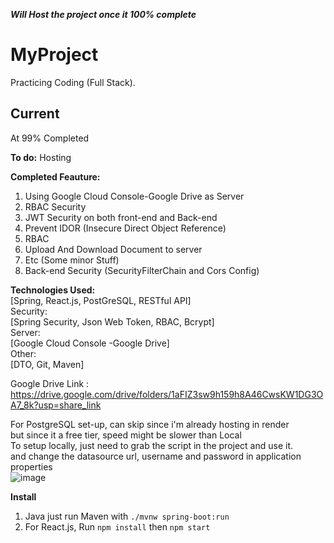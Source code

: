 ***Will Host the project once it 100% complete***  

# MyProject
 Practicing Coding (Full Stack).


Current  
---------------------------------------------------------  
At 99% Completed  


**To do:**
Hosting   

**Completed Feauture:**  
1. Using Google Cloud Console-Google Drive as Server  
2. RBAC Security
3. JWT Security on both front-end and Back-end
4. Prevent IDOR (Insecure Direct Object Reference)
5. RBAC
6. Upload And Download Document to server
7. Etc (Some minor Stuff)    
8. Back-end Security (SecurityFilterChain and Cors Config)   


**Technologies Used:**  
[Spring, React.js, PostGreSQL, RESTful API]  
Security:  
[Spring Security, Json Web Token, RBAC, Bcrypt]  
Server:  
[Google Cloud Console -Google Drive]  
Other:  
[DTO, Git, Maven]  


Google Drive Link :  
https://drive.google.com/drive/folders/1aFIZ3sw9h159h8A46CwsKW1DG3OA7_8k?usp=share_link  

For PostgreSQL set-up, can skip since i'm already hosting in render    
but since it a free tier, speed might be slower than Local  
To setup locally, just need to grab the script in the project and use it.  
and change the datasource url, username and password in application properties  
![image](https://user-images.githubusercontent.com/103249985/235494341-8a9b3604-01e9-4e89-830d-cce8914eabe0.png)  



**Install**  
1. Java just run Maven with ```./mvnw spring-boot:run```  
2. For React.js, Run ```npm install``` then ```npm start``` 
